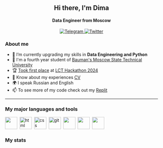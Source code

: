 <div id="header" align="center">
    <h2>Hi there, I'm  Dima </h2>
    <h4>Data Engineer from Moscow</h4>
</div>

<div id="socials" align="center">
  <a href="https://t.me/nupellot">
    <img src="https://img.shields.io/badge/Telegram-blue?style=for-the-badge&logo=telegram&logoColor=white" alt="Telegram"/>
  </a>
  <a href="mailto:nupellot@gmail.com">
    <img src="https://img.shields.io/badge/Gmail-red?style=for-the-badge&logo=Gmail&logoColor=white" alt="Twitter"/>
  </a>
</div>

### About me
- 🌱 I’m currently upgrading my skills in **Data Engineering and Python**
- 📝 I'm a fourth year student of [Bauman's Moscow State Technical University](https://bmstu.ru/)
- 🏆 [Took first place](https://bmstu.ru/news/baumancy-prizyory-khakatona-lidery-cifrovoi-transformacii) at [LCT Hackathon 2024](https://i.moscow/lct)
- 📄 Know about my experiences [CV](https://hh.ru/resume/53bf7788ff0c4cb44c0039ed1f7535724c7543)
- 🌍 I speak Russian and English
- 📫 To see more of my code check out my [Replit](https://replit.com/@nupellot)
---

### My major languages and tools

<img src="https://cdn.jsdelivr.net/gh/devicons/devicon/icons/python/python-original.svg" width="40" height="40" />&nbsp;
<img src="https://cdn.jsdelivr.net/gh/devicons/devicon/icons/html5/html5-original.svg" title="html" width="40" height="40"/>&nbsp;
<img src="https://cdn.jsdelivr.net/gh/devicons/devicon/icons/css3/css3-original.svg" title="css" width="40" height="40"/>&nbsp;
<img src="https://cdn.jsdelivr.net/gh/devicons/devicon/icons/git/git-plain.svg" title="git" width="40" height="40"/>&nbsp;
<img src="https://cdn.jsdelivr.net/gh/devicons/devicon/icons/cplusplus/cplusplus-original.svg" width="40" height="40" />&nbsp;
<img src="https://cdn.jsdelivr.net/gh/devicons/devicon/icons/docker/docker-original-wordmark.svg" width="40" height="40" />&nbsp;
<img src="https://cdn.jsdelivr.net/gh/devicons/devicon/icons/linux/linux-original.svg" width="40" height="40" />


### My stats

<div id="stat" align="center">
    <img src="http://github-profile-summary-cards.vercel.app/api/cards/profile-details?username=nupellot&theme=github_dark" alt=""/>
    <img src="http://github-profile-summary-cards.vercel.app/api/cards/repos-per-language?username=nupellot&theme=github_dark" alt=""/>
     <img src="https://github-profile-summary-cards.vercel.app/api/cards/stats?username=nupellot&theme=github_dark" alt=""/>
</div>
